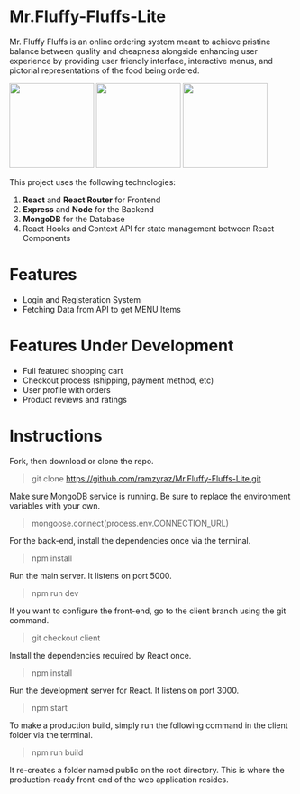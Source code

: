 # Mr.Fluffy-Fluffs-Lite
Mr. Fluffy Fluffs is an online ordering system meant to achieve pristine balance between quality and cheapness alongside enhancing user experience by providing user friendly interface, interactive menus, and pictorial representations of the food being ordered.

<img src="https://imgur.com/Jfvg0L5.png" width="150">
<img src="https://imgur.com/XjhV1PO.png" width="150">
<img src="https://imgur.com/F9oZQak.png" width="150">

This project uses the following technologies:
  1. <b>React</b> and <b>React Router</b> for Frontend
  2. <b>Express</b> and <b>Node</b> for the Backend
  3. <b>MongoDB</b> for the Database
  4. React Hooks and Context API for state management between React Components

# Features
* Login and Registeration System
* Fetching Data from API to get MENU Items

# Features Under Development
* Full featured shopping cart
* Checkout process (shipping, payment method, etc)
* User profile with orders
* Product reviews and ratings

# Instructions
Fork, then download or clone the repo.

> git clone https://github.com/ramzyraz/Mr.Fluffy-Fluffs-Lite.git          

Make sure MongoDB service is running. Be sure to replace the environment variables with your own. 

> mongoose.connect(process.env.CONNECTION_URL)

For the back-end, install the dependencies once via the terminal.

> npm install

Run the main server. It listens on port 5000.

> npm run dev

If you want to configure the front-end, go to the client branch using the git command.

> git checkout client

Install the dependencies required by React once.

> npm install

Run the development server for React. It listens on port 3000.

> npm start

To make a production build, simply run the following command in the client folder via the terminal.

> npm run build

It re-creates a folder named public on the root directory. This is where the production-ready front-end of the web application resides.



